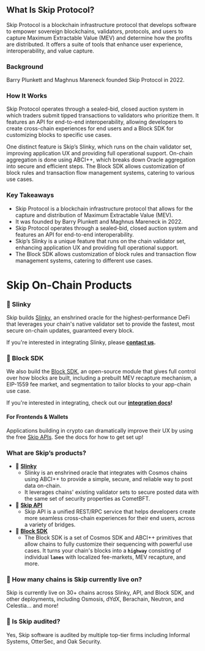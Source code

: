 
## What Is Skip Protocol?

Skip Protocol is a blockchain infrastructure protocol that develops software to empower sovereign blockchains, validators, protocols, and users to capture Maximum Extractable Value (MEV) and determine how the profits are distributed. It offers a suite of tools that enhance user experience, interoperability, and value capture.

### Background

Barry Plunkett and Maghnus Mareneck founded Skip Protocol in 2022.

### How It Works

Skip Protocol operates through a sealed-bid, closed auction system in which traders submit tipped transactions to validators who prioritize them. It features an API for end-to-end interoperability, allowing developers to create cross-chain experiences for end users and a Block SDK for customizing blocks to specific use cases.

One distinct feature is Skip’s Slinky, which runs on the chain validator set, improving application UX and providing full operational support. On-chain aggregation is done using ABCI++, which breaks down Oracle aggregation into secure and efficient steps. The Block SDK allows customization of block rules and transaction flow management systems, catering to various use cases.

### Key Takeaways

-   Skip Protocol is a blockchain infrastructure protocol that allows for the capture and distribution of Maximum Extractable Value (MEV).
-   It was founded by Barry Plunkett and Maghnus Mareneck in 2022.
-   Skip Protocol operates through a sealed-bid, closed auction system and features an API for end-to-end interoperability.
-   Skip’s Slinky is a unique feature that runs on the chain validator set, enhancing application UX and providing full operational support.
-   The Block SDK allows customization of block rules and transaction flow management systems, catering to different use cases.

# Skip On-Chain Products

### 🔮 Slinky[​](https://skip-protocol-docs.netlify.app/#-slinky "Direct link to heading")

Skip builds  [Slinky](https://skip-protocol-docs.netlify.app/slinky/overview), an enshrined oracle for the highest-performance DeFi that leverages your chain's native validator set to provide the fastest, most secure on-chain updates, guaranteed every block.

If you're interested in integrating Slinky, please  **[contact us](https://skip.money/contact).**

### 🧱 Block SDK[​](https://skip-protocol-docs.netlify.app/#-block-sdk "Direct link to heading")

We also build the  [Block SDK](https://skip-protocol-docs.netlify.app/blocksdk/overview), an open-source module that gives full control over how blocks are built, including a prebuilt MEV recapture mechanism, a EIP-1559 fee market, and segmentation to tailor blocks to your app-chain use case.

If you're interested in integrating, check out our  **[integration docs](https://skip-protocol-docs.netlify.app/blocksdk/integrate-the-sdk)!**

#### For Frontends & Wallets[​](https://skip-protocol-docs.netlify.app/#-for-frontends--wallets "Direct link to heading")

Applications building in crypto can dramatically improve their UX by using the free  [Skip APIs](https://api-docs.skip.money/docs). See the docs for how to get set up!


### What are Skip’s products?[​](https://skip-protocol-docs.netlify.app/about/faq#-what-are-skips-products "Direct link to heading")

-   🔮  **[Slinky](https://skip-protocol-docs.netlify.app/slinky/overview)**
    -   Slinky is an enshrined oracle that integrates with Cosmos chains using ABCI++ to provide a simple, secure, and reliable way to post data on-chain.
    -   It leverages chains' existing validator sets to secure posted data with the same set of security properties as CometBFT.
-   🔀  **[Skip API](https://api-docs.skip.money/docs)**
    -   Skip API is a unified REST/RPC service that helps developers create more seamless cross-chain experiences for their end users, across a variety of bridges.
-   🧱  **[Block SDK](https://skip-protocol-docs.netlify.app/blocksdk/integrate-the-sdk)**
    -   The Block SDK is a set of Cosmos SDK and ABCI++ primitives that allow chains to fully customize their sequencing with powerful use cases. It turns your chain's blocks into a  **`highway`**  consisting of individual  **`lanes`**  with localized fee-markets, MEV recapture, and more.

### 🤔 How many chains is Skip currently live on?[​](https://skip-protocol-docs.netlify.app/about/faq#-how-many-chains-is-skip-currently-live-on "Direct link to heading")

Skip is currently live on 30+ chains across Slinky, API, and Block SDK, and other deployments, including Osmosis, dYdX, Berachain, Neutron, and Celestia... and more!


### 🤔 Is Skip audited?[​](https://skip-protocol-docs.netlify.app/about/faq#-is-skip-audited "Direct link to heading")

Yes, Skip software is audited by multiple top-tier firms including Informal Systems, OtterSec, and Oak Security.

